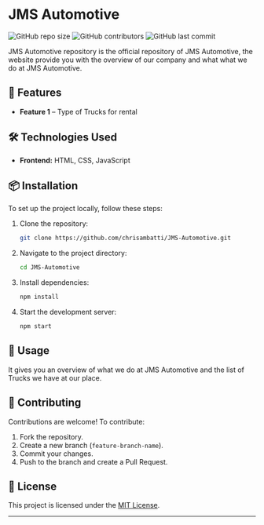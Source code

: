 # JMS Automotive

![GitHub repo size](https://img.shields.io/github/repo-size/chrisambatti/JMS-Automotive)
![GitHub contributors](https://img.shields.io/github/contributors/chrisambatti/JMS-Automotive)
![GitHub last commit](https://img.shields.io/github/last-commit/chrisambatti/JMS-Automotive)

JMS Automotive repository is the official repository of JMS Automotive, the website provide you with the overview of our company and what what we do at JMS Automotive.

## 🚀 Features

- **Feature 1** – Type of Trucks for rental

## 🛠 Technologies Used

- **Frontend:** HTML, CSS, JavaScript

## 📦 Installation

To set up the project locally, follow these steps:

1. Clone the repository:
   ```sh
   git clone https://github.com/chrisambatti/JMS-Automotive.git
   ```
2. Navigate to the project directory:
   ```sh
   cd JMS-Automotive
   ```
3. Install dependencies:
   ```sh
   npm install
   ```
4. Start the development server:
   ```sh
   npm start
   ```

## 📖 Usage

It gives you an overview of what we do at JMS Automotive and the list of Trucks we have at our place.

## 🤝 Contributing

Contributions are welcome! To contribute:

1. Fork the repository.
2. Create a new branch (`feature-branch-name`).
3. Commit your changes.
4. Push to the branch and create a Pull Request.

## 📜 License

This project is licensed under the [MIT License](LICENSE).

---


